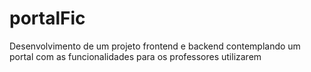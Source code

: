 # portalFic
Desenvolvimento de um projeto frontend e backend contemplando um portal com as funcionalidades para os professores utilizarem 
